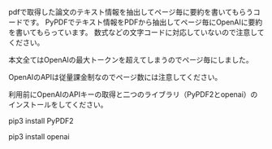 pdfで取得した論文のテキスト情報を抽出してページ毎に要約を書いてもらうコードです。
PyPDFでテキスト情報をPDFから抽出してページ毎にOpenAIに要約を書いてもらっています。
数式などの文字コードに対応していないので注意してください。

本文全てはOpenAIの最大トークンを超えてしまうのでページ毎にしました。

OpenAIのAPIは従量課金制なのでページ数には注意してください。

利用前にOpenAIのAPIキーの取得と二つのライブラリ（PyPDF2とopenai）のインストールをしてください。

pip3 install PyPDF2

pip3 install openai
